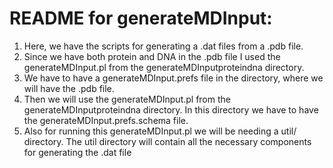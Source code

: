 # README for generateMDInput:  
1. Here, we have the scripts for generating a .dat files from a .pdb file.  
2. Since we have both protein and DNA in the .pdb file I used the generateMDInput.pl from the generateMDInputproteindna directory.  
3. We have to have a generateMDInput.prefs file in the directory, where we will have the .pdb file.
4. Then we will use the generateMDInput.pl from the generateMDInputproteindna directory. In this directory we have to have the generateMDInput.prefs.schema file.  
5. Also for running this generateMDInput.pl we will be needing a util/ directory. The util directory will contain all the necessary components for generating the .dat file 
